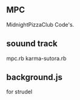## MPC
MidnightPizzaClub Code's.

## souund track
mpc.rb
karma-sutora.rb

## background.js
for strudel